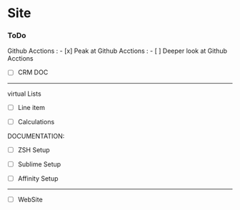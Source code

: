 # Site

### ToDo
Github Acctions
: - [x] Peak at Github Acctions
: - [ ] Deeper look at Github Acctions

- [ ] CRM DOC

---

virtual Lists

- [ ] Line item
- [ ] Calculations


DOCUMENTATION:

- [ ] ZSH Setup

- [ ] Sublime Setup

- [ ] Affinity Setup

---

- [ ] WebSite
